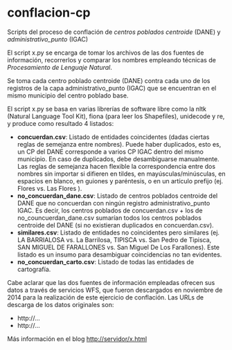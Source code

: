 conflacion-cp
=============

Scripts del proceso de conflación de *centros poblados centroide* (DANE) y *administrativo_punto* (IGAC)

El script x.py se encarga de tomar los archivos de las dos fuentes de información, recorrerlos y comparar los nombres empleando técnicas de *Procesamiento de Lenguaje Natural*. 

Se toma cada centro poblado centroide (DANE) contra cada uno de los registros de la capa administrativo_punto (IGAC) que se encuentran en el mismo municipio del centro poblado base. 

El script x.py se basa en varias librerías de software libre como la nltk (Natural Language Tool Kit), fiona (para leer los Shapefiles), unidecode y re, y produce como resultado 4 listados:

* **concuerdan.csv**: Listado de entidades coincidentes (dadas ciertas reglas de semejanza entre nombres). Puede haber duplicados, esto es, un CP del DANE corresponde a varios CP IGAC dentro del mismo municipio. En caso de duplicados, debe desambiguarse manualmente. Las reglas de semejanza hacen flexible la correspondencia entre dos nombres sin importar si difieren en tildes, en mayúsculas/minúsculas, en espacios en blanco, en guiones y paréntesis, o en un artículo prefijo (ej. Flores vs. Las Flores ).
* **no_concuerdan_dane.csv**: Listado de centros poblados centroide del DANE que no concuerdan con ningún registro administrativo_punto IGAC. Es decir, los centros poblados de concuerdan.csv + los de no_councuerdan_dane.csv sumarían todos los centros poblados centroide del DANE (si no existieran duplicados en concuerdan.csv).
* **similares.csv**: Listado de entidades no coincidentes pero similares (ej. LA BARRIALOSA vs. La Barrilosa, TIPISCA vs. San Pedro de Tipisca, SAN MIGUEL DE FARALLONES vs. San Miguel De Los Farallones). Este listado es un insumo para desambiguar coincidencias no tan evidentes.
* **no_concuerdan_carto.csv**: Listado de todas las entidades de cartografía.

Cabe aclarar que las dos fuentes de información empleadas ofrecen sus datos a través de servicios WFS, que fueron descargados en noviembre de 2014 para la realización de este ejercicio de conflación. Las URLs de descarga de los datos originales son:
* http://...
* http://...


Más información en el blog [http://servidor/x.html](http://igac.gov.co)
